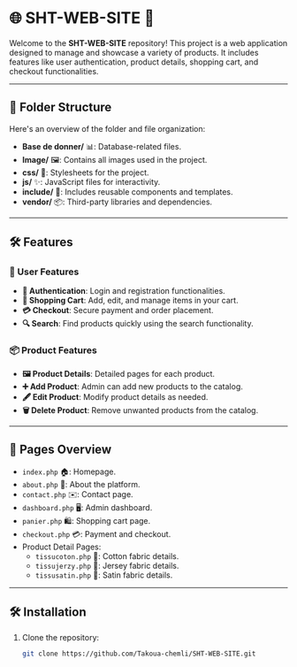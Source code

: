 # 🌐 SHT-WEB-SITE 🌟

Welcome to the **SHT-WEB-SITE** repository! This project is a web application designed to manage and showcase a variety of products. It includes features like user authentication, product details, shopping cart, and checkout functionalities.

---

## 📂 Folder Structure

Here's an overview of the folder and file organization:

- **Base de donner/** 📊: Database-related files.
- **Image/** 🖼️: Contains all images used in the project.
- **css/** 🎨: Stylesheets for the project.
- **js/** ✨: JavaScript files for interactivity.
- **include/** 🔗: Includes reusable components and templates.
- **vendor/** 📦: Third-party libraries and dependencies.

---

## 🛠️ Features

### 🌟 User Features
- **🔑 Authentication**: Login and registration functionalities.
- **🛒 Shopping Cart**: Add, edit, and manage items in your cart.
- **💳 Checkout**: Secure payment and order placement.
- **🔍 Search**: Find products quickly using the search functionality.

### 📦 Product Features
- **🖼️ Product Details**: Detailed pages for each product.
- **➕ Add Product**: Admin can add new products to the catalog.
- **🖋️ Edit Product**: Modify product details as needed.
- **🗑️ Delete Product**: Remove unwanted products from the catalog.

---

## 🚀 Pages Overview

- `index.php` 🏠: Homepage.
- `about.php` 📖: About the platform.
- `contact.php` ✉️: Contact page.
- `dashboard.php` 🖥️: Admin dashboard.
- `panier.php` 🛍️: Shopping cart page.
- `checkout.php` 💳: Payment and checkout.
- Product Detail Pages:
  - `tissucoton.php` 🧵: Cotton fabric details.
  - `tissujerzy.php` 🧵: Jersey fabric details.
  - `tissusatin.php` 🧵: Satin fabric details.

---

## 🛠️ Installation

1. Clone the repository:
   ```bash
   git clone https://github.com/Takoua-chemli/SHT-WEB-SITE.git
